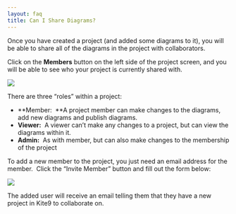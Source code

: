 ```yaml
---
layout: faq
title: Can I Share Diagrams?
---
```


Once you have created a project (and added some diagrams to it), you
will be able to share all of the diagrams in the project with
collaborators. 

  

Click on the **Members** button on the left side of the project screen,
and you will be able to see who your project is currently shared with.

  

![](project_share2.png)

  

There are three “roles” within a project:

  

-   **Member:  **A project member can make changes to the diagrams, add
    new diagrams and publish diagrams.
-   **Viewer:**  A viewer can’t make any changes to a project, but can
    view the diagrams within it.
-   **Admin:**  As with member, but can also make changes to the
    membership of the project

  

To add a new member to the project, you just need an email address for
the member.  Click the “Invite Member” button and fill out the form
below:

  

![](project_share3.png)

  

The added user will receive an email telling them that they have a new
project in Kite9 to collaborate on.

  

  

